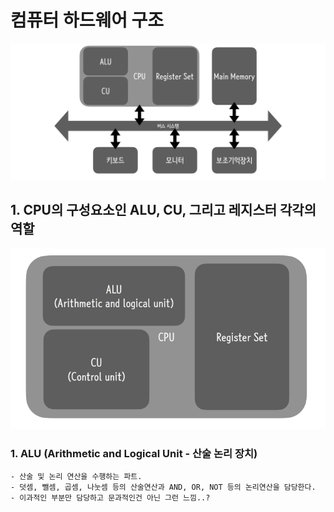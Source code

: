 # 컴퓨터 하드웨어 구조
![컴퓨터 하드웨어 구성](screenshot/01.jpg)

## 1. CPU의 구성요소인 ALU, CU, 그리고 레지스터 각각의 역할
![CPU](screenshot/02.jpg)

### 1. ALU (Arithmetic and Logical Unit - 산술 논리 장치)
```
- 산술 및 논리 연산을 수행하는 파트.
- 덧셈, 뺄셈, 곱셈, 나눗셈 등의 산술연산과 AND, OR, NOT 등의 논리연산을 담당한다.
- 이과적인 부분만 담당하고 문과적인건 아닌 그런 느낌..?
```